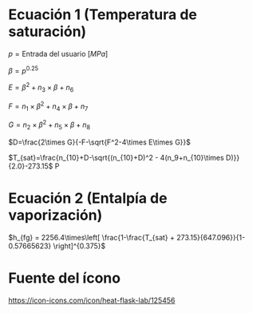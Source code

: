 # Ecuación 1 (Temperatura de saturación)
$p = \text{Entrada del usuario } [MPa]$ 

$\beta = p^{0.25}$

$E = \beta^2 + n_3\times\beta + n_6$

$F = n_1\times\beta^2+n_4\times\beta+n_7$

$G = n_2\times\beta^2+n_5\times\beta+n_8$

$D=\frac{2\times G}{-F-\sqrt{F^2-4\times E\times G}}$

$T_{sat}=\frac{n_{10}+D-\sqrt{(n_{10}+D)^2 - 4(n_9+n_{10}\times D)}}{2.0}-273.15$
P
# Ecuación 2 (Entalpía de vaporización)
$h_{fg} = 2256.4\times\left[ \frac{1-\frac{T_{sat} + 273.15}{647.096}}{1-0.57665623} \right]^{0.375}$

# Fuente del ícono
https://icon-icons.com/icon/heat-flask-lab/125456